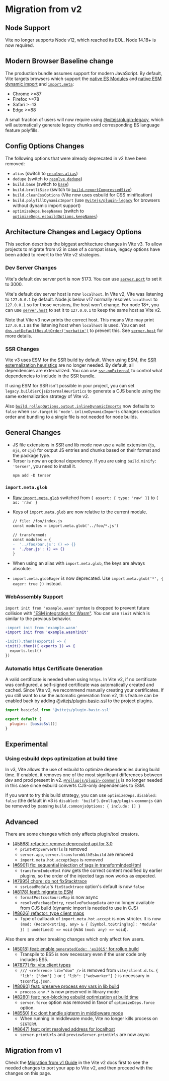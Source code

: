 # Migration from v2

## Node Support

Vite no longer supports Node v12, which reached its EOL. Node 14.18+ is now required.

## Modern Browser Baseline change

The production bundle assumes support for modern JavaScript. By default, Vite targets browsers which support the [native ES Modules](https://caniuse.com/es6-module) and [native ESM dynamic import](https://caniuse.com/es6-module-dynamic-import) and [`import.meta`](https://caniuse.com/mdn-javascript_statements_import_meta):

- Chrome >=87
- Firefox >=78
- Safari >=13
- Edge >=88

A small fraction of users will now require using [@vitejs/plugin-legacy](https://github.com/vitejs/vite/tree/main/packages/plugin-legacy), which will automatically generate legacy chunks and corresponding ES language feature polyfills.

## Config Options Changes

The following options that were already deprecated in v2 have been removed:

- `alias` (switch to [`resolve.alias`](../config/shared-options.md#resolve-alias))
- `dedupe` (switch to [`resolve.dedupe`](../config/shared-options.md#resolve-dedupe))
- `build.base` (switch to [`base`](../config/shared-options.md#base))
- `build.brotliSize` (switch to [`build.reportCompressedSize`](../config/build-options.md#build-reportcompressedsize))
- `build.cleanCssOptions` (Vite now uses esbuild for CSS minification)
- `build.polyfillDynamicImport` (use [`@vitejs/plugin-legacy`](https://github.com/vitejs/vite/tree/main/packages/plugin-legacy) for browsers without dynamic import support)
- `optimizeDeps.keepNames` (switch to [`optimizeDeps.esbuildOptions.keepNames`](../config/dep-optimization-options.md#optimizedeps-esbuildoptions))

## Architecture Changes and Legacy Options

This section describes the biggest architecture changes in Vite v3. To allow projects to migrate from v2 in case of a compat issue, legacy options have been added to revert to the Vite v2 strategies.

### Dev Server Changes

Vite's default dev server port is now 5173. You can use [`server.port`](../config/server-options.md#server-port) to set it to 3000.

Vite's default dev server host is now `localhost`. In Vite v2, Vite was listening to `127.0.0.1` by default. Node.js below v17 normally resolves `localhost` to `127.0.0.1` so for those versions, the host won't change. For node 18+, you can use [`server.host`](../config/server-options.md#server-host) to set it to `127.0.0.1` to keep the same host as Vite v2.

Note that Vite v3 now prints the correct host. This means Vite may print `127.0.0.1` as the listening host when `localhost` is used. You can set [`dns.setDefaultResultOrder('verbatim')`](https://nodejs.org/api/dns.html#dns_dns_setdefaultresultorder_order) to prevent this. See [`server.host`](../config/server-options.md#server-host) for more details.

### SSR Changes

Vite v3 uses ESM for the SSR build by default. When using ESM, the [SSR externalization heuristics](https://vitejs.dev/guide/ssr.html#ssr-externals) are no longer needed. By default, all dependencies are externalized. You can use [`ssr.noExternal`](../config/ssr-options.md#ssr-noexternal) to control what dependencies to include in the SSR bundle.

If using ESM for SSR isn't possible in your project, you can set `legacy.buildSsrCjsExternalHeuristics` to generate a CJS bundle using the same externalization strategy of Vite v2.

Also [`build.rollupOptions.output.inlineDynamicImports`](https://rollupjs.org/guide/en/#outputinlinedynamicimports) now defaults to `false` when `ssr.target` is `'node'`. `inlineDynamicImports` changes execution order and bundling to a single file is not needed for node builds.

## General Changes

- JS file extensions in SSR and lib mode now use a valid extension (`js`, `mjs`, or `cjs`) for output JS entries and chunks based on their format and the package type.
- Terser is now an optional dependency. If you are using `build.minify: 'terser'`, you need to install it.
  ```shell
  npm add -D terser
  ```

### `import.meta.glob`

- [Raw `import.meta.glob`](features.md#glob-import-as) switched from `{ assert: { type: 'raw' }}` to `{ as: 'raw' }`
- Keys of `import.meta.glob` are now relative to the current module.

  ```diff
  // file: /foo/index.js
  const modules = import.meta.glob('../foo/*.js')

  // transformed:
  const modules = {
  -  '../foo/bar.js': () => {}
  +  './bar.js': () => {}
  }
  ```

- When using an alias with `import.meta.glob`, the keys are always absolute.
- `import.meta.globEager` is now deprecated. Use `import.meta.glob('*', { eager: true })` instead.

### WebAssembly Support

`import init from 'example.wasm'` syntax is dropped to prevent future collision with ["ESM integration for Wasm"](https://github.com/WebAssembly/esm-integration).
You can use `?init` which is similar to the previous behavior.

```diff
-import init from 'example.wasm'
+import init from 'example.wasm?init'

-init().then((exports) => {
+init().then(({ exports }) => {
  exports.test()
})
```

### Automatic https Certificate Generation

A valid certificate is needed when using `https`. In Vite v2, if no certificate was configured, a self-signed certificate was automatically created and cached.
Since Vite v3, we recommend manually creating your certificates. If you still want to use the automatic generation from v2, this feature can be enabled back by adding [@vitejs/plugin-basic-ssl](https://github.com/vitejs/vite-plugin-basic-ssl) to the project plugins.

```js
import basicSsl from '@vitejs/plugin-basic-ssl'

export default {
  plugins: [basicSsl()]
}
```

## Experimental

### Using esbuild deps optimization at build time

In v3, Vite allows the use of esbuild to optimize dependencies during build time. If enabled, it removes one of the most significant differences between dev and prod present in v2. [`@rollupjs/plugin-commonjs`](https://github.com/rollup/plugins/tree/master/packages/commonjs) is no longer needed in this case since esbuild converts CJS-only dependencies to ESM.

If you want to try this build strategy, you can use `optimizeDeps.disabled: false` (the default in v3 is `disabled: 'build'`). `@rollup/plugin-commonjs`
can be removed by passing `build.commonjsOptions: { include: [] }`

## Advanced

There are some changes which only affects plugin/tool creators.

- [[#5868] refactor: remove deprecated api for 3.0](https://github.com/vitejs/vite/pull/5868)
  - `printHttpServerUrls` is removed
  - `server.app`, `server.transformWithEsbuild` are removed
  - `import.meta.hot.acceptDeps` is removed
- [[#6901] fix: sequential injection of tags in transformIndexHtml](https://github.com/vitejs/vite/pull/6901)
  - `transformIndexHtml` now gets the correct content modified by earlier plugins, so the order of the injected tags now works as expected.
- [[#7995] chore: do not fixStacktrace](https://github.com/vitejs/vite/pull/7995)
  - `ssrLoadModule`'s `fixStacktrace` option's default is now `false`
- [[#8178] feat!: migrate to ESM](https://github.com/vitejs/vite/pull/8178)
  - `formatPostcssSourceMap` is now async
  - `resolvePackageEntry`, `resolvePackageData` are no longer available from CJS build (dynamic import is needed to use in CJS)
- [[#8626] refactor: type client maps](https://github.com/vitejs/vite/pull/8626)
  - Type of callback of `import.meta.hot.accept` is now stricter. It is now `(mod: (Record<string, any> & { [Symbol.toStringTag]: 'Module' }) | undefined) => void` (was `(mod: any) => void`).

Also there are other breaking changes which only affect few users.

- [[#5018] feat: enable `generatedCode: 'es2015'` for rollup build](https://github.com/vitejs/vite/pull/5018)
  - Transpile to ES5 is now necessary even if the user code only includes ES5.
- [[#7877] fix: vite client types](https://github.com/vitejs/vite/pull/7877)
  - `/// <reference lib="dom" />` is removed from `vite/client.d.ts`. `{ "lib": ["dom"] }` or `{ "lib": ["webworker"] }` is necessary in `tsconfig.json`.
- [[#8090] feat: preserve process env vars in lib build](https://github.com/vitejs/vite/pull/8090)
  - `process.env.*` is now preserved in library mode
- [[#8280] feat: non-blocking esbuild optimization at build time](https://github.com/vitejs/vite/pull/8280)
  - `server.force` option was removed in favor of `optimizeDeps.force` option.
- [[#8550] fix: dont handle sigterm in middleware mode](https://github.com/vitejs/vite/pull/8550)
  - When running in middleware mode, Vite no longer kills process on `SIGTERM`.
- [[#8647] feat: print resolved address for localhost](https://github.com/vitejs/vite/pull/8647)
  - `server.printUrls` and `previewServer.printUrls` are now async

## Migration from v1

Check the [Migration from v1 Guide](https://v2.vitejs.dev/guide/migration.html) in the Vite v2 docs first to see the needed changes to port your app to Vite v2, and then proceed with the changes on this page.

